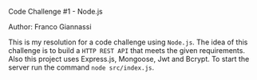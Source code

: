 Code Challenge #1 - Node.js

Author: Franco Giannassi

This is my resolution for a code challenge using `Node.js`. 
The idea of this challenge is to build a `HTTP REST API` that meets the given requirements.
Also this project uses Express.js, Mongoose, Jwt and Bcrypt.
To start the server run the command `node src/index.js`.

